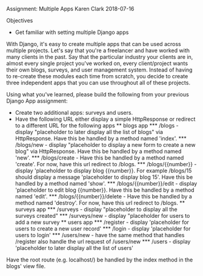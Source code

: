 Assignment: Multiple Apps
Karen Clark
2018-07-16

Objectives
* Get familiar with setting multiple Django apps

With Django, it's easy to create multiple apps that can be used across multiple projects.  Let's say that you're a freelancer and have worked with many clients in the past.  Say that the particular industry your clients are in, almost every single project you've worked on, every client/project wants their own blogs, surveys, and user management system.  Instead of having to re-create these modules each time from scratch, you decide to create three independent apps that you can use throughout all of these projects.

Using what you've learned, please build the following from your previous Django App assignment:

* Create two additional apps: surveys and users.
* Have the following URL either display a simple HttpResponse or redirect to a different URL for the following apps
** blogs app
*** /blogs - display "placeholder to later display all the list of blogs" via HttpResponse. Have this be handled by a method named 'index'.
*** /blogs/new - display "placeholder to display a new form to create a new blog" via HttpResponse. Have this be handled by a method named 'new'.
*** /blogs/create - Have this be handled by a method named 'create'.  For now, have this url redirect to /blogs.
*** /blogs/{{number}} - display 'placeholder to display blog {{number}}.  For example /blogs/15 should display a message 'placeholder to display blog 15'.  Have this be handled by a method named 'show'.
*** /blogs/{{number}}/edit - display 'placeholder to edit blog {{number}}.  Have this be handled by a method named 'edit'.
*** /blogs/{{number}}/delete - Have this be handled by a method named 'destroy'. For now, have this url redirect to /blogs. 
** surveys app
*** /surveys - display "placeholder to display all the surveys created"
*** /surveys/new - display "placeholder for users to add a new survey
** users app
*** /register - display 'placeholder for users to create a new user record'
*** /login - display 'placeholder for users to login' 
*** /users/new - have the same method that handles /register also handle the url request of /users/new
*** /users - display 'placeholder to later display all the list of users'

Have the root route (e.g. localhost/) be handled by the index method in the blogs' view file.